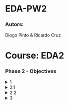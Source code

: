 # EDA-PW2

### Autors: 
Diogo Pinto & Ricardo Cruz

# Course: EDA2



### Phase 2 - Objectives

<details>

<summary>1</summary>

# Definição de uma estrutura de dados dinâmica para representação da localização de um conjunto de clientes e meios de mobilidade elétrica, recorrendo a um grafo.

Our approach:

  ![STRUCT GRAPH](https://github.com/dpinto-xbin/EDA-PW2/assets/90906538/29a14f25-1e4d-4728-8e9a-e1461d20ae90)
  
  
| Nodes  | Latitude | Longitude |
| ------------- | ------------- | ------------- |
| A  | 41.536719  | -8.627301  |
| B  | 41.537748  | -8.622770  |
| C  | 41.537628  | -8.621906  |
| D  | 41.531540  | -8.618960  |
| E  | 41.452470  | -8.562170  |
| F  | 41.494751  | -8.644610  |

  ### Non-oriented graph with weights (distance)
![GRAPH](https://github.com/dpinto-xbin/EDA-PW2/assets/90906538/1cf5e227-786d-46a6-b7cf-ff8eb017ebb3)


</details>

<details>

<summary>2.1</summary>

# Armazenamento/leitura dos dados em ficheiro de texto (valores de simulação) e binários (preservar dados).
  
  Reading from a text file:
  
  We use fgets(), you can check on Pickups.c the region READ.

  

  Saving to a binary file:
```
void writeNodeToFile(Node* nodes_head) {
    FILE* file = fopen("nodes.bin", "wb");
    Node* current = nodes_head;
    while (current != NULL) {
        fwrite(current, sizeof(Node), 1, file);
        current = current->next;
    }
    fclose(file);
}
```
This way the graph is saved with all nodes and edges.

</details>


<details>
  <summary>2.2</summary>
  
  # Dado a localização de um cliente, listar os meios de mobilidade elétrica de um determinado tipo existentes num determinado raio.
  
 Given the graph and the data we have, wich is latitude and longitude, we decided to use the **Haversine Formula**.
  This way we calculate the distance of two different points, the client location versus the pickup points locations.
  
  Here's the formula:
  
<img width="439" alt="27240436-e9a459da-52d4-11e7-8f84-f96d0b312859" src="https://github.com/dpinto-xbin/EDA-PW2/assets/90906538/ed93265a-7791-4012-9d54-03ecfc0eaf70">

  With **math.h** we are able to use the **Haversine Formula**.
  
  ```mermaid
flowchart TD
    A[Graph] -->B(Select node with latitude and longitude)
    B --> C{Haversine and if distance is <= 5km}
    C --> D[Node ID]
    C -->E[Location]
    C --> F[Distance]
```
  
  </details>

  <details>
  <summary>3</summary> 
    
  </details>

